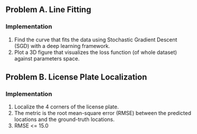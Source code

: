 ## Problem A. Line Fitting

### Implementation
1. Find the curve that fits the data using Stochastic Gradient Descent (SGD) with a deep learning framework.
2. Plot a 3D figure that visualizes the loss function (of whole dataset) against parameters space.

## Problem B. License Plate Localization

### Implementation
1. Localize the 4 corners of the license plate.
2. The metric is the root mean-square error (RMSE) between the predicted locations and the ground-truth locations.
3. RMSE <= 15.0
